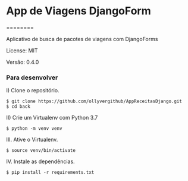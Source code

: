 # App de Viagens DjangoForm

========

Aplicativo de busca de pacotes de viagens com DjangoForms

License: MIT

Versão: 0.4.0

### Para desenvolver

I) Clone o repositório.

```console
$ git clone https://github.com/ollyvergithub/AppReceitasDjango.git
$ cd back
```
II)  Crie um Virtualenv com Python 3.7
```console
$ python -m venv venv
```

III.  Ative o Virtualenv.
```console
$ source venv/bin/activate
```

IV.  Instale as dependências.
```console
$ pip install -r requirements.txt
```


